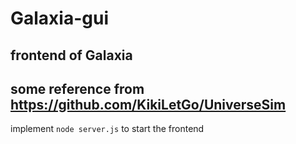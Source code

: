 # Galaxia-gui
 frontend of Galaxia
-------------------------------------------
some reference from https://github.com/KikiLetGo/UniverseSim
-------------------------------------------

implement ```node server.js``` to start the frontend